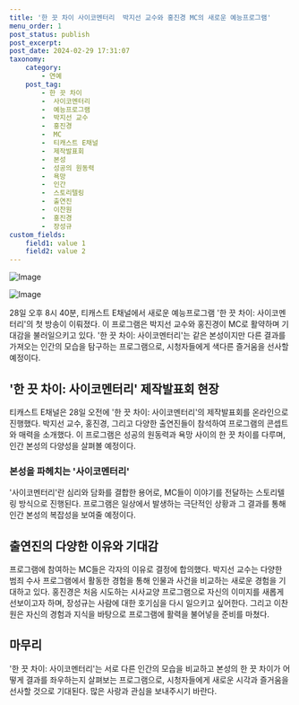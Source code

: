 ```yaml
---
title: '한 끗 차이 사이코멘터리  박지선 교수와 홍진경 MC의 새로운 예능프로그램'
menu_order: 1
post_status: publish
post_excerpt: 
post_date: 2024-02-29 17:31:07
taxonomy:
    category:
        - 연예
    post_tag:
        - 한 끗 차이
        -  사이코멘터리
        -  예능프로그램
        -  박지선 교수
        -  홍진경
        -  MC
        -  티캐스트 E채널
        -  제작발표회
        -  본성
        -  성공의 원동력
        -  욕망
        -  인간
        -  스토리텔링
        -  출연진
        -  이찬원
        -  홍진경
        -  장성규
custom_fields:
    field1: value 1
    field2: value 2
---
```


![Image](https://ssl.pstatic.net/mimgnews/image/629/2024/02/28/202485561709090500_20240228125604594.jpg?type=w540)

![Image](https://mimgnews.pstatic.net/image/629/2024/02/28/202428661709091210_20240228125604602.jpg?type=w540)

28일 오후 8시 40분, 티캐스트 E채널에서 새로운 예능프로그램 '한 끗 차이: 사이코멘터리'의 첫 방송이 이뤄졌다. 이 프로그램은 박지선 교수와 홍진경이 MC로 활약하며 기대감을 불러일으키고 있다. '한 끗 차이: 사이코멘터리'는 같은 본성이지만 다른 결과를 가져오는 인간의 모습을 탐구하는 프로그램으로, 시청자들에게 색다른 즐거움을 선사할 예정이다.
## '한 끗 차이: 사이코멘터리' 제작발표회 현장
티캐스트 E채널은 28일 오전에 '한 끗 차이: 사이코멘터리'의 제작발표회를 온라인으로 진행했다. 박지선 교수, 홍진경, 그리고 다양한 출연진들이 참석하여 프로그램의 콘셉트와 매력을 소개했다. 이 프로그램은 성공의 원동력과 욕망 사이의 한 끗 차이를 다루며, 인간 본성의 다양성을 살펴볼 예정이다.
### 본성을 파헤치는 '사이코멘터리'
'사이코멘터리'란 심리와 담화를 결합한 용어로, MC들이 이야기를 전달하는 스토리텔링 방식으로 진행된다. 프로그램은 일상에서 발생하는 극단적인 상황과 그 결과를 통해 인간 본성의 복잡성을 보여줄 예정이다.
## 출연진의 다양한 이유와 기대감
프로그램에 참여하는 MC들은 각자의 이유로 결정에 합의했다. 박지선 교수는 다양한 범죄 수사 프로그램에서 활동한 경험을 통해 인물과 사건을 비교하는 새로운 경험을 기대하고 있다.
홍진경은 처음 시도하는 시사교양 프로그램으로 자신의 이미지를 새롭게 선보이고자 하며, 장성규는 사람에 대한 호기심을 다시 일으키고 싶어한다. 그리고 이찬원은 자신의 경험과 지식을 바탕으로 프로그램에 활력을 불어넣을 준비를 마쳤다.
## 마무리
'한 끗 차이: 사이코멘터리'는 서로 다른 인간의 모습을 비교하고 본성의 한 끗 차이가 어떻게 결과를 좌우하는지 살펴보는 프로그램으로, 시청자들에게 새로운 시각과 즐거움을 선사할 것으로 기대된다. 많은 사랑과 관심을 보내주시기 바란다.
